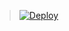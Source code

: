 > [![Deploy](https://www.herokucdn.com/deploy/button.png)](https://dashboard.heroku.com/new?template=https://github.com/gdhfh4/fred)
